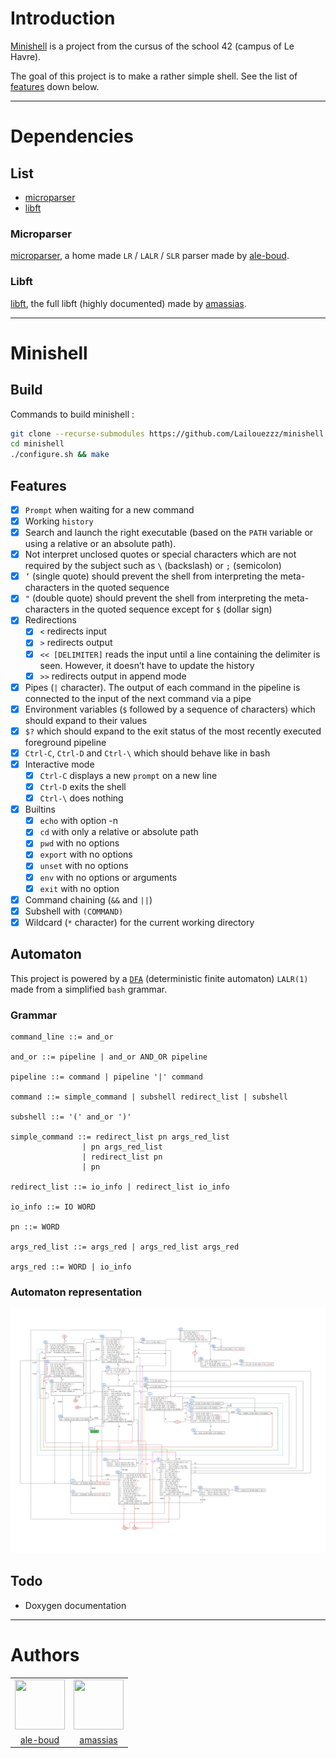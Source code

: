 # Introduction

[Minishell](#minishell) is a project from the cursus of the school 42 (campus of Le Havre).

The goal of this project is to make a rather simple shell. See the list of [features](#features) down below.

---
# Dependencies

## List

- [microparser](#microparser)
- [libft](#libft)

### Microparser

[microparser](https://github.com/Lailouezzz/microparser), a home made `LR` / `LALR` / `SLR` parser made by [ale-boud](https://github.com/lailouezzz).

### Libft

[libft](https://github.com/Dyamen1411/42-libft-full), the full libft (highly documented) made by [amassias](https://github.com/Dyamen1411).

---
# Minishell

## Build

Commands to build minishell :

```sh
git clone --recurse-submodules https://github.com/Lailouezzz/minishell
cd minishell
./configure.sh && make
```

## Features

- [x] `Prompt` when waiting for a new command
- [x] Working `history`
- [x] Search and launch the right executable (based on the `PATH` variable or using a
relative or an absolute path).
- [x] Not interpret unclosed quotes or special characters which are not required by the
subject such as `\` (backslash) or `;` (semicolon)
- [x] `’` (single quote) should prevent the shell from interpreting the meta-
characters in the quoted sequence
- [x] `"` (double quote) should prevent the shell from interpreting the meta-
characters in the quoted sequence except for `$` (dollar sign)
- [x] Redirections
	- [x] `<` redirects input
	- [x] `>` redirects output
	- [x] `<< [DELIMITER]` reads the input until a line containing the
delimiter is seen. However, it doesn’t have to update the history
	- [x] `>>` redirects output in append mode
- [x] Pipes (`|` character). The output of each command in the pipeline is
connected to the input of the next command via a pipe
- [x] Environment variables (`$` followed by a sequence of characters) which
should expand to their values
- [x] `$?` which should expand to the exit status of the most recently executed
foreground pipeline
- [x] `Ctrl-C`, `Ctrl-D` and `Ctrl-\` which should behave like in bash
- [x] Interactive mode
	- [x] `Ctrl-C` displays a new `prompt` on a new line
	- [x] `Ctrl-D` exits the shell
	- [x] `Ctrl-\` does nothing
- [x] Builtins
	- [x] `echo` with option -n
	- [x] `cd` with only a relative or absolute path
	- [x] `pwd` with no options
	- [x] `export` with no options
	- [x] `unset` with no options
	- [x] `env` with no options or arguments
	- [x] `exit` with no option
- [x] Command chaining (`&&` and `||`)
- [x] Subshell with `(COMMAND)`
- [x] Wildcard (`*` character) for the current working directory

## Automaton

This project is powered by a [`DFA`](https://en.wikipedia.org/wiki/Deterministic_finite_automaton) (deterministic finite automaton) `LALR(1)` made from a simplified `bash` grammar.

### Grammar

```EBNF
command_line ::= and_or

and_or ::= pipeline | and_or AND_OR pipeline

pipeline ::= command | pipeline '|' command

command ::= simple_command | subshell redirect_list | subshell

subshell ::= '(' and_or ')'

simple_command ::= redirect_list pn args_red_list
				| pn args_red_list
				| redirect_list pn
				| pn

redirect_list ::= io_info | redirect_list io_info

io_info ::= IO WORD

pn ::= WORD

args_red_list ::= args_red | args_red_list args_red

args_red ::= WORD | io_info
```

### Automaton representation

![Error](doc/automata/MINISHELL_DFA.png)

## Todo

- Doxygen documentation

---
# Authors

<table>
	<tr>
		<td> <img style="width:80px;height:80px;" src="https://avatars.githubusercontent.com/u/25978607?v=4"> </td>
		<td> <img style="width:80px;height:80px;" src="https://avatars.githubusercontent.com/u/37182076?v=4"> </td>
	</tr>
	<tr>
		<td style="text-align:center"> <a href="https://github.com/lailouezzz">ale-boud</a> </td>
		<td style="text-align:center"> <a href="https://github.com/Dyamen1411">amassias</a> </td>
	</tr>
</table>
